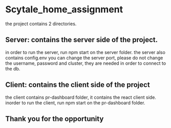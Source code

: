 # Scytale_home_assignment
the project contains 2 directories.
## Server: contains the server side of the project.
in order to run the server, run npm start on the server folder.
the server also contains config.env you can change the server port, please do not change the
username, password and cluster, they are needed in order to connect to the db.

## Client: contains the client side of the project
the client contains pr-dashboard folder, it contains the react client side.
inorder to run the client, run npm start on the pr-dashboard folder.

## Thank you for the opportunity
